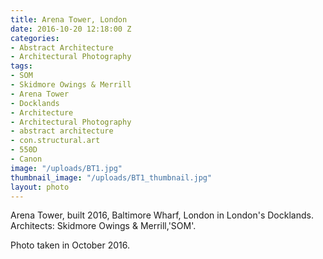 ```yaml
---
title: Arena Tower, London
date: 2016-10-20 12:18:00 Z
categories:
- Abstract Architecture
- Architectural Photography
tags:
- SOM
- Skidmore Owings & Merrill
- Arena Tower
- Docklands
- Architecture
- Architectural Photography
- abstract architecture
- con.structural.art
- 550D
- Canon
image: "/uploads/BT1.jpg"
thumbnail_image: "/uploads/BT1_thumbnail.jpg"
layout: photo
---
```


Arena Tower, built 2016, Baltimore Wharf, London in London's Docklands. Architects: Skidmore Owings & Merrill,'SOM'. 

Photo taken in October 2016. 